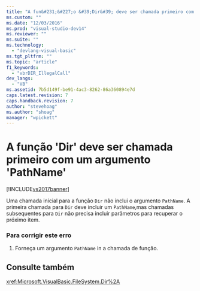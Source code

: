 ```yaml
---
title: "A fun&#231;&#227;o &#39;Dir&#39; deve ser chamada primeiro com um argumento &#39;PathName&#39; | Microsoft Docs"
ms.custom: ""
ms.date: "12/03/2016"
ms.prod: "visual-studio-dev14"
ms.reviewer: ""
ms.suite: ""
ms.technology: 
  - "devlang-visual-basic"
ms.tgt_pltfrm: ""
ms.topic: "article"
f1_keywords: 
  - "vbrDIR_IllegalCall"
dev_langs: 
  - "VB"
ms.assetid: 7b5d149f-be91-4ac3-8262-86a360894e7d
caps.latest.revision: 7
caps.handback.revision: 7
author: "stevehoag"
ms.author: "shoag"
manager: "wpickett"
---
```

# A fun&#231;&#227;o &#39;Dir&#39; deve ser chamada primeiro com um argumento &#39;PathName&#39;
[!INCLUDE[vs2017banner](../../../csharp/includes/vs2017banner.md)]

Uma chamada inicial para a função `Dir` não inclui o argumento `PathName`.  A primeira chamada para `Dir` deve incluir um `PathName`,mas chamadas subsequentes para `Dir` não precisa incluir parâmetros para recuperar o próximo item.  
  
### Para corrigir este erro  
  
1.  Forneça um argumento `PathName` in a chamada de função.  
  
## Consulte também  
 <xref:Microsoft.VisualBasic.FileSystem.Dir%2A>